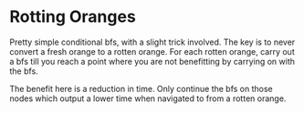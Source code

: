 # Rotting Oranges

Pretty simple conditional bfs, with a slight trick involved. The key is to never convert a fresh orange to a rotten orange. For each rotten orange, carry out a bfs till you reach a point where you are not benefitting by carrying on with the bfs.

The benefit here is a reduction in time. Only continue the bfs on those nodes which output a lower time when navigated to from a rotten orange.
